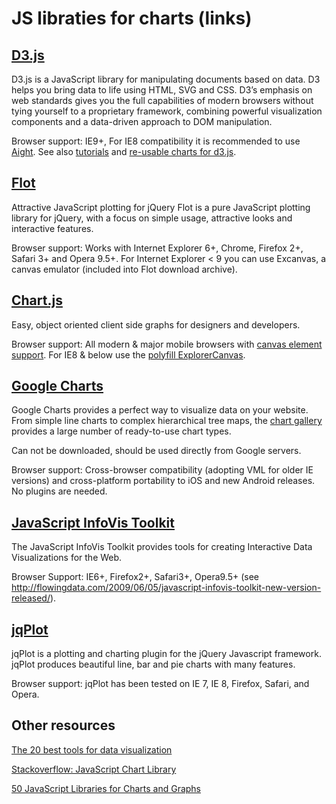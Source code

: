 JS libraties for charts (links)
============================================

[D3.js](http://d3js.org/)
--------------------------------------------
D3.js is a JavaScript library for manipulating documents based on data. D3
helps you bring data to life using HTML, SVG and CSS. D3’s emphasis on web
standards gives you the full capabilities of modern browsers without tying
yourself to a proprietary framework, combining powerful visualization
components and a data-driven approach to DOM manipulation.

Browser support: IE9+, For IE8 compatibility it is recommended to use [Aight](https://github.com/mbostock/d3/wiki#browser-support).
See also [tutorials](http://www.dashingd3js.com/table-of-contents) and [re-usable charts for d3.js](http://nvd3.org/).

[Flot](http://www.flotcharts.org/)
--------------------------------------------
Attractive JavaScript plotting for jQuery
Flot is a pure JavaScript plotting library for jQuery, with a focus on simple usage, attractive looks and interactive features.

Browser support: Works with Internet Explorer 6+, Chrome, Firefox 2+, Safari 3+ and Opera 9.5+.
For Internet Explorer < 9 you can use Excanvas, a canvas emulator (included into Flot download archive).

[Chart.js](http://www.chartjs.org/)
--------------------------------------------
Easy, object oriented client side graphs for designers and developers.

Browser support: All modern & major mobile browsers with [canvas element support](caniuse.com/canvas).
For IE8 & below use the [polyfill ExplorerCanvas](https://code.google.com/p/explorercanvas/).

[Google Charts](https://developers.google.com/chart/)
--------------------------------------------
Google Charts provides a perfect way to visualize data on your website. From
simple line charts to complex hierarchical tree maps, the [chart gallery](https://developers.google.com/chart/interactive/docs/gallery)
provides a large number of ready-to-use chart types.

Can not be downloaded, should be used directly from Google servers.

Browser support: Cross-browser compatibility (adopting VML for older IE
versions) and cross-platform portability to iOS and new Android releases. No
plugins are needed.

[JavaScript InfoVis Toolkit](http://philogb.github.io/jit/index.html)
--------------------------------------------
The JavaScript InfoVis Toolkit provides tools for creating Interactive Data Visualizations for the Web.

Browser Support: IE6+, Firefox2+, Safari3+, Opera9.5+ (see http://flowingdata.com/2009/06/05/javascript-infovis-toolkit-new-version-released/).

[jqPlot](http://www.jqplot.com/)
--------------------------------------------
jqPlot is a plotting and charting plugin for the jQuery Javascript framework. jqPlot produces beautiful line, bar and pie charts with many features.

Browser support: jqPlot has been tested on IE 7, IE 8, Firefox, Safari, and Opera.

Other resources
--------------------------------------------
[The 20 best tools for data visualization](http://www.creativebloq.com/design-tools/data-visualisation-712402)

[Stackoverflow: JavaScript Chart Library](http://stackoverflow.com/questions/119969/javascript-chart-library)

[50 JavaScript Libraries for Charts and Graphs](http://techslides.com/50-javascript-charting-and-graphics-libraries/)
